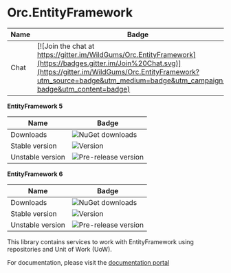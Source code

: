 Orc.EntityFramework
===================

Name|Badge
---|---
Chat|[![Join the chat at https://gitter.im/WildGums/Orc.EntityFramework](https://badges.gitter.im/Join%20Chat.svg)](https://gitter.im/WildGums/Orc.EntityFramework?utm_source=badge&utm_medium=badge&utm_campaign=pr-badge&utm_content=badge)

**EntityFramework 5**

Name|Badge
---|---
Downloads|![NuGet downloads](https://img.shields.io/nuget/dt/orc.entityframework5.svg)
Stable version|![Version](https://img.shields.io/nuget/v/orc.entityframework5.svg)
Unstable version|![Pre-release version](https://img.shields.io/nuget/vpre/orc.entityframework5.svg)

**EntityFramework 6**

Name|Badge
---|---
Downloads|![NuGet downloads](https://img.shields.io/nuget/dt/orc.entityframework6.svg)
Stable version|![Version](https://img.shields.io/nuget/v/orc.entityframework6.svg)
Unstable version|![Pre-release version](https://img.shields.io/nuget/vpre/orc.entityframework6.svg)

This library contains services to work with EntityFramework using repositories and Unit of Work (UoW).

For documentation, please visit the [documentation portal](http://opensource.wildgums.com)